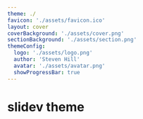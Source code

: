 ```yaml
---
theme: ./
favicon: './assets/favicon.ico'
layout: cover
coverBackground: './assets/cover.png'
sectionBackground: './assets/section.png'
themeConfig:
  logo: './assets/logo.png'
  author: 'Steven Hill'
  avatar: './assets/avatar.png'
  showProgressBar: true
---
```


# slidev theme